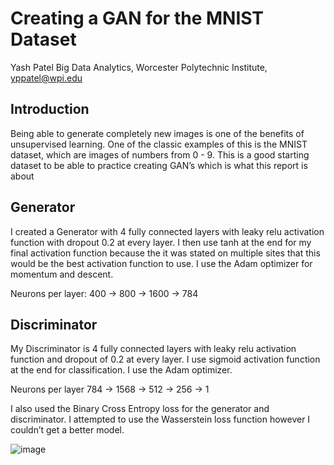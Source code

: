 # Creating a GAN for the MNIST Dataset

Yash Patel
Big Data Analytics, Worcester Polytechnic Institute, yppatel@wpi.edu

## Introduction
Being able to generate completely new images is one of the benefits of unsupervised learning. One of the classic examples of this is the MNIST dataset, which are images of numbers from 0 - 9. This is a good starting dataset to be able to practice creating GAN’s which is what this report is about

## Generator
I created a Generator with 4 fully connected layers with leaky relu activation function with dropout 0.2 at every layer. I then use tanh at the end for my final activation function because the it was stated on multiple sites that this would be the best activation function to use. I use the Adam optimizer for momentum and descent.

Neurons per layer:
400 -> 800 -> 1600 -> 784

## Discriminator
My Discriminator is 4 fully connected layers with leaky relu activation function and dropout of 0.2 at every layer. I use sigmoid activation function at the end for classification. I use the Adam optimizer.

Neurons per layer
784 -> 1568 -> 512 -> 256 -> 1

I also used the Binary Cross Entropy loss for the generator and discriminator. I attempted to use the Wasserstein loss function however I couldn’t get a better model.

![image](https://github.com/YashPatel50/GAN_MNIST/assets/33602468/4a92284e-64c0-4905-99cb-d514d872bd57)
